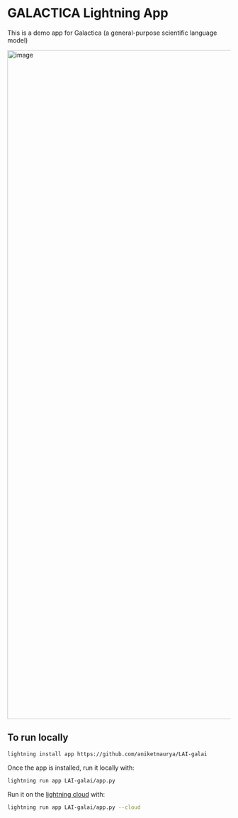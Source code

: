 # GALACTICA Lightning App
This is a demo app for Galactica (a general-purpose scientific language model)

<img width="1507" alt="image" src="https://user-images.githubusercontent.com/3640001/196965750-adb1e701-3d7d-4f5c-8f82-977152aa4026.png">

## To run locally

```bash
lightning install app https://github.com/aniketmaurya/LAI-galai
```

Once the app is installed, run it locally with:

```bash
lightning run app LAI-galai/app.py
```

Run it on the [lightning cloud](lightning.ai) with:

```bash
lightning run app LAI-galai/app.py --cloud
```
